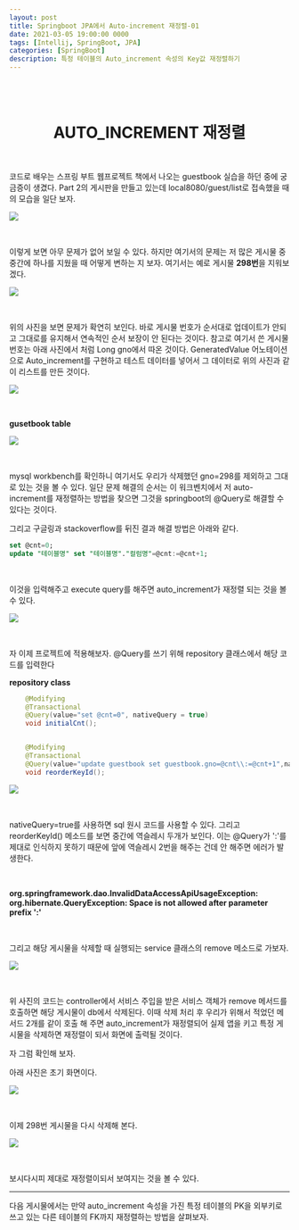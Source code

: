 ```yaml
---
layout: post
title: Springboot JPA에서 Auto-increment 재정렬-01
date: 2021-03-05 19:00:00 0000
tags: [Intellij, SpringBoot, JPA]
categories: [SpringBoot]
description: 특정 테이블의 Auto_increment 속성의 Key값 재정렬하기
---
```


<br><br>

# <center>AUTO_INCREMENT 재정렬</center>

<br>

코드로 배우는 스프링 부트 웹프로젝트 책에서 나오는 guestbook 실습을 하던 중에 궁금증이 생겼다. Part 2의 게시판을 만들고 있는데 local8080/guest/list로 접속했을 때의 모습을 일단 보자.

![](../images/SpringBoot/post08/2021-03-05-19-58-07.png)

<br>

이렇게 보면 아무 문제가 없어 보일 수 있다. 하지만 여기서의 문제는 저 많은 게시물 중 중간에 하나를 지웠을 때 어떻게 변하는 지 보자. 여기서는 예로 게시물 **298번**을 지워보겠다.

![](../images/SpringBoot/post08/2021-03-05-19-59-37.png)

<br>

위의 사진을 보면 문제가 확연히 보인다. 바로 게시물 번호가 순서대로 업데이트가 안되고 그대로를 유지해서 연속적인 순서 보장이 안 된다는 것이다. 참고로 여기서 쓴 게시물 번호는 아래 사진에서 처럼 Long gno에서 따온 것이다. GeneratedValue 어노테이션으로 Auto_increment를 구현하고 테스트 데이터를 넣어서 그 데이터로 위의 사진과 같이 리스트를 만든 것이다.

![](../images/SpringBoot/post08/2021-03-06-09-14-56.png)

<br>

**gusetbook table**

![](../images/SpringBoot/post08/2021-03-05-20-02-48.png)

<br>

mysql workbench를 확인하니 여기서도 우리가 삭제했던 gno=298를 제외하고 그대로 있는 것을 볼 수 있다. 일단 문제 해결의 순서는 이 워크벤치에서 저 auto-increment를 재정렬하는 방법을 찾으면 그것을 springboot의 @Query로 해결할 수 있다는 것이다.

그리고 구글링과 stackoverflow를 뒤진 결과 해결 방법은 아래와 같다.

```sql
set @cnt=0;
update "테이블명" set "테이블명"."컬럼명"=@cnt:=@cnt+1;
```

<br>

이것을 입력해주고 execute query를 해주면 auto_increment가 재정렬 되는 것을 볼 수 있다.

![](../images/SpringBoot/post08/2021-03-05-20-08-12.png)

<br>

자 이제 프로젝트에 적용해보자. @Query를 쓰기 위해 repository 클래스에서 해당 코드를 입력한다

**repository class**

```java
    @Modifying
    @Transactional
    @Query(value="set @cnt=0", nativeQuery = true)
    void initialCnt();


    @Modifying
    @Transactional
    @Query(value="update guestbook set guestbook.gno=@cnt\\:=@cnt+1",nativeQuery = true)
    void reorderKeyId();
```

![](../images/SpringBoot/post08/2021-03-05-20-10-35.png)

<br>

nativeQuery=true를 사용하면 sql 원시 코드를 사용할 수 있다. 그리고 reorderKeyId() 메소드를 보면 중간에 역슬레시 두개가 보인다. 이는 @Query가 ':'를 제대로 인식하지 못하기 때문에 앞에 역슬레시 2번을 해주는 건데 안 해주면 에러가 발생한다.

<br>

**org.springframework.dao.InvalidDataAccessApiUsageException: org.hibernate.QueryException: Space is not allowed after parameter prefix ':'**

<br>

그리고 해당 게시물을 삭제할 때 실행되는 service 클래스의 remove 메소드로 가보자.

![](../images/SpringBoot/post08/2021-03-05-20-13-09.png)

<br>

위 사진의 코드는 controller에서 서비스 주입을 받은 서비스 객체가 remove 메서드를 호출하면 해당 게시물이 db에서 삭제된다. 이때 삭제 처리 후 우리가 위해서 적었던 메서드 2개를 같이 호출 해 주면 auto_increment가 재정렬되어 실제 앱을 키고 특정 게시물을 삭제하면 재정렬이 되서 화면에 출력될 것이다.

자 그럼 확인해 보자.

아래 사진은 초기 화면이다.

![](../images/SpringBoot/post08/2021-03-05-20-15-42.png)

<br>

이제 298번 게시물을 다시 삭제해 본다.

![](../images/SpringBoot/post08/2021-03-05-20-16-12.png)

<br>

보시다시피 제대로 재정렬이되서 보여지는 것을 볼 수 있다.

---

다음 게시물에서는 만약 auto_increment 속성을 가진 특정 테이블의 PK을 외부키로 쓰고 있는 다른 테이블의 FK까지 재정렬하는 방법을 살펴보자.
